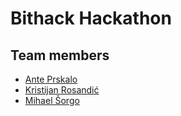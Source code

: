 # Bithack Hackathon

## Team members
- [Ante Prskalo](https://github.com/aprskalo1)
- [Kristijan Rosandić](https://github.com/ChrisRoss5)
- [Mihael Šorgo](https://github.com/netkonepoznat)